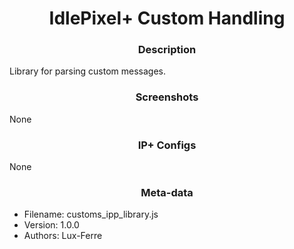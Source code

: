 <h1 align="center">IdlePixel+ Custom Handling</h1>

<h3 align="center"> Description</h3>

Library for parsing custom messages.

<h3 align="center"> Screenshots</h3>

None

<h3 align="center"> IP+ Configs</h3>

None

<h3 align="center"> Meta-data</h3>

 - Filename: customs_ipp_library.js
 - Version: 1.0.0
 - Authors: Lux-Ferre
